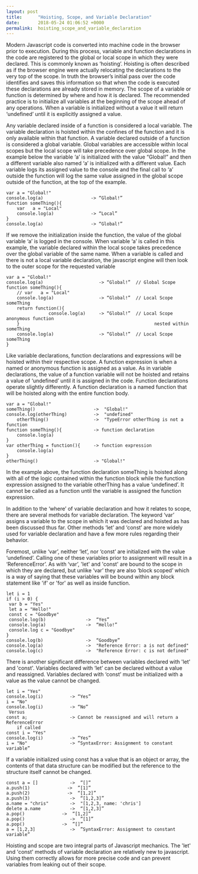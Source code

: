 ```yaml
---
layout: post
title:      "Hoisting, Scope, and Variable Declaration"
date:       2018-05-24 01:06:52 +0000
permalink:  hoisting_scope_and_variable_declaration
---
```



Modern Javascript code is converted into machine code in the browser prior to execution. During this process, variable and function declarations in the code are registered to the global or local scope in which they were declared. This is commonly known as ‘hoisting’. Hoisting is often described as if the browser engine were actually relocating the declarations to the very top of the scope. In truth the browser’s initial pass over the code identifies and saves this information so that when the code is executed these declarations are already stored in memory.
	The scope of a variable or function is determined by where and how it is declared. The recommended practice is to initialize all variables at the beginning of the scope ahead of any operations.  When a variable is initialized without a value it will return  ‘undefined’ until it is explicitly assigned a value.

Any variable declared inside of a function is considered a local variable. The variable declaration is hoisted within the confines of the function and it is only available within that function. A variable declared outside of a function is considered a global variable. Global variables are accessible within local scopes but the local scope will take precedence over global scope. In the example below the variable ‘a’ is initialized with the value “Global!” and then a different variable also named ‘a’ is initialized with a different value. Each variable logs its assigned value to the console and the final call to ‘a’ outside the function will log the same value assigned in the global scope outside of the function, at the top of the example. 

	var a = "Global!"
	console.log(a)                  -> “Global!”
	function someThing(){
		var   a = "Local"
		console.log(a)              -> “Local”
	}
	console.log(a)                  -> “Global!”

If we remove the initialization inside the function, the value of the global variable ‘a’ is logged in the console. When variable ‘a’ is called in this example, the variable declared within the local scope takes precedence over the global variable of the same name. When a variable is called and there is not a local variable declaration, the javascript engine will then look to the outer scope for the requested variable 

	var a = "Global!"
	console.log(a)                     -> “Global!”  // Global Scope
	function someThing(){
		// var   a = "Local"
		console.log(a)                 -> “Global!”  // Local Scope someThing
		return function(){
					console.log(a)     -> “Global!”  // Local Scope anonymous function	
		}                                                   nested within someThing
		console.log(a)                 -> “Global!”  // Local Scope someThing
	}

Like variable declarations, function declarations and expressions will be hoisted within their respective scope. A function expression is when a named or anonymous function is assigned as a value. As in variable declarations, the value of a function variable will not be hoisted and retains a value of ‘undefined’ until it is assigned in the code. Function declarations operate slightly differently. A function declaration is a named function that will be hoisted along with the entire function body.   

	var a = "Global!"
	someThing()                      ->  "Global!"
	console.log(otherThing)          ->  "undefined"
		otherThing()                 ->  "TypeError otherThing is not a  function            
	function someThing(){            -> function declaration
		console.log(a)    
	}
	var otherThing = function(){     -> function expression
		console.log(a)
	}
	otherThing()                     -> "Global!"

In the example above, the function declaration someThing is hoisted along with all of the logic contained within the function block while the function expression assigned to the variable otherThing has a value ‘undefined’. It cannot be called as a function until the variable is assigned the function expression. 

In addition to the ‘where’ of variable declaration and how it relates to scope, there are several methods for variable declaration.  The keyword ‘var’ assigns a variable to the scope in which it was declared and hoisted as has been discussed thus far. Other methods ‘let’ and ‘const’ are more widely used for variable declaration and have a few more rules regarding their behavior. 

Foremost, unlike ‘var’, neither ‘let’, nor ‘const’ are initialized with the value ‘undefined’. Calling one of these variables prior to assignment will result in a ‘ReferenceError’. As with ‘var’, 'let' and 'const' are bound to the scope in which they are declared, but unlike ‘var’ they are also ‘block scoped’ which is a way of saying that these variables will be bound within any block statement like 'if' or 'for' as well as inside function.

	let i = 1
	if (i > 0) {
	 var b = "Yes" 
	 let a = "Hello!"  
	 const c = "Goodbye"
	 console.log(b)               ->  “Yes”
	 console.log(a)               ->  “Hello!”
	 console.log c = "Goodbye"
	}
	console.log(b)                ->  “Goodbye”
	console.log(a)                ->  "Reference Error: a is not defined"
	console.log(c)                ->  "Reference Error: c is not defined"

There is another significant difference between variables declared with 'let' and 'const'. Variables declared with ‘let’ can be declared without a value and reassigned. Variables declared with ‘const’ must be initialized with a value as the value cannot be changed. 

	let i = "Yes" 
	console.log(i)          -> “Yes”
	i = "No"
	console.log(i)          -> “No”
	 Versus
	const a;                -> Cannot be reassigned and will return a ReferenceError 
		if called
	const i = "Yes"
	console.log(i)          -> “Yes”
	i = "No"                -> “SyntaxError: Assignment to constant variable”

If a variable initialized using const has a value that is an object or array, the contents of that data structure can be modified but the reference to the structure itself cannot be changed.
	

	const a = []            ->  ”[]”
	a.push(1)	           ->  ”[1]” 	 
	a.push(2)	           ->  “[1,2]”
	a.push(3)               ->  “[1,2,3]”
	a.name = "chris"        ->  "[1,2,3, name: 'chris']
	delete a.name           ->  “[1,2,3]”
	a.pop()	             ->  “[1,2]”	
	a.pop()                 ->  ”[1]” 	 
	a.pop()	             ->  ”[]”	
	a = [1,2,3]             ->  ”SyntaxError: Assignment to constant variable”

	
Hoisting and scope are two integral parts of Javascript mechanics. The 'let' and 'const' methods of variable declaration are relatively new to javascript. Using them correctly allows for more precise code and can prevent variables from leaking out of their scope.  
	



